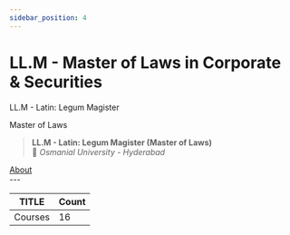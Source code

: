 ```yaml
---
sidebar_position: 4
---
```


# LL.M - Master of Laws in Corporate & Securities
<!--markdownlint-disable MD013 MD029 MD036 MD024-->

LL.M - Latin: Legum Magister

Master of Laws

> **LL.M - Latin: Legum Magister (Master of Laws)**  
> 🏫 *Osmanial University - Hyderabad*  

<div id="about-navigation">
    <a href="/About" className="button button--primary button--lg">About</a>
</div>
---

| TITLE      | Count  |
| ---------- | ------ |
| Courses    | 16     |